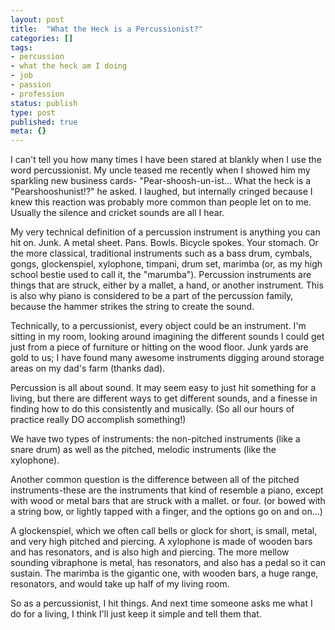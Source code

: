 ```yaml
---
layout: post
title:  "What the Heck is a Percussionist?"
categories: []
tags:
- percussion
- what the heck am I doing
- job
- passion
- profession
status: publish
type: post
published: true
meta: {}
---
```

I can't tell you how many times I have been stared at blankly when I use the word percussionist. My uncle teased me recently when I showed him my sparkling new business cards- "Pear-shoosh-un-ist... What the heck is a "Pearshooshunist!?" he asked.
​I laughed, but internally cringed because I knew this reaction was probably more common than people let on to me. Usually the silence and cricket sounds are all I hear.

My very technical definition of a percussion instrument is anything you can hit on. Junk.
A metal sheet. Pans. Bowls. Bicycle spokes. Your stomach. Or the more classical, traditional instruments such as a bass drum, cymbals, gongs, glockenspiel, xylophone, timpani, drum set, marimba (or, as my high school bestie used to call it, the "marumba"). Percussion instruments are things that are struck, either by a mallet, a hand, or another instrument. This is also why piano is considered to be a part of the percussion family, because the hammer strikes the string to create the sound.

<!--more-->
Technically, to a percussionist, every object could be an instrument. I'm sitting in my room, looking around imagining the different sounds I could get just from a piece of furniture or hitting on the wood floor.
Junk yards are gold to us; I have found many awesome instruments digging around storage areas on my dad's farm (thanks dad).

Percussion is all about sound. It may seem easy to just hit something for a living, but there are different ways to get different sounds, and a finesse in finding how to do this consistently and musically. (So all our hours of practice really DO accomplish something!)

We have two types of instruments: the non-pitched instruments (like a snare drum) as well as the pitched, melodic instruments (like the xylophone).

Another common question is the difference between all of the pitched instruments-these are the instruments that kind of resemble a piano, except with wood or metal bars that are struck with a mallet. or four. (or bowed with a string bow, or lightly tapped with a finger, and the options go on and on...)

A glockenspiel, which we often call bells or glock for short, is small, metal, and very high pitched and piercing.  A xylophone is made of wooden bars and has resonators, and is also high and piercing. The more mellow sounding vibraphone is metal, has resonators, and also has a pedal so it can sustain. The marimba is the gigantic one, with wooden bars, a huge range, resonators, and would take up half of my living room.

So as a percussionist, I hit things. And next time someone asks me what I do for a living,
I think I'll just keep it simple and tell them that.
